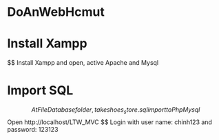 # DoAnWebHcmut
# Install Xampp
$$ Install Xampp and open, active Apache and Mysql
# Import SQL
$$ At FileDatabase folder, take shoes_store.sql import to PhpMysql
$$ Open http://localhost/LTW_MVC
$$ Login with user name: chinh123 and password: 123123
